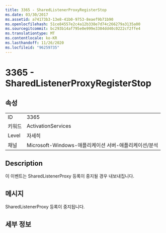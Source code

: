 ```yaml
---
title: 3365 - SharedListenerProxyRegisterStop
ms.date: 03/30/2017
ms.assetid: a74173b3-13e8-41b0-9753-8eaef9b71b90
ms.openlocfilehash: 51ce84557e2c4a12b338e7d74c266279a3135a00
ms.sourcegitcommit: bc293b14af795e0e999e3304dd40c0222cf2ffe4
ms.translationtype: MT
ms.contentlocale: ko-KR
ms.lasthandoff: 11/26/2020
ms.locfileid: "96259735"
---
```

# <a name="3365---sharedlistenerproxyregisterstop"></a>3365 - SharedListenerProxyRegisterStop

## <a name="properties"></a>속성  
  
|||  
|-|-|  
|ID|3365|  
|키워드|ActivationServices|  
|Level|자세히|  
|채널|Microsoft-Windows-애플리케이션 서버-애플리케이션/분석|  
  
## <a name="description"></a>Description  

 이 이벤트는 SharedListenerProxy 등록이 중지될 경우 내보내집니다.  
  
## <a name="message"></a>메시지  

 SharedListenerProxy 등록이 중지됩니다.  
  
## <a name="details"></a>세부 정보
